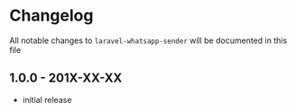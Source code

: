 # Changelog

All notable changes to `laravel-whatsapp-sender` will be documented in this file

## 1.0.0 - 201X-XX-XX

- initial release
